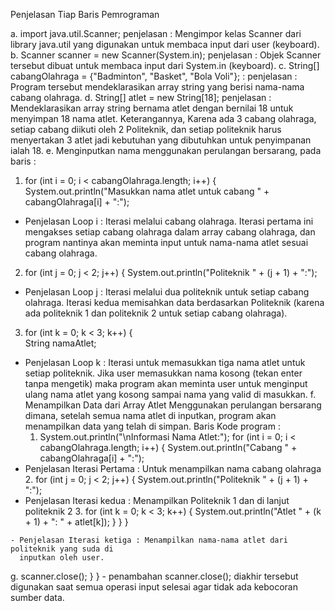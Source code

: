 Penjelasan Tiap Baris Pemrograman

a. import java.util.Scanner; 
   penjelasan : Mengimpor kelas Scanner dari library java.util yang digunakan untuk membaca input dari user (keyboard).
b. Scanner scanner = new Scanner(System.in); 
   penjelasan : Objek Scanner tersebut dibuat untuk membaca input dari System.in (keyboard).
c. String[] cabangOlahraga = {"Badminton", "Basket", "Bola Voli"}; :
   penjelasan : Program tersebut mendeklarasikan array string yang berisi nama-nama cabang olahraga.
d. String[] atlet = new String[18]; 
   penjelasan : Mendeklarasikan array string bernama atlet dengan bernilai 18 untuk menyimpan 18 nama atlet.
   Keterangannya, Karena ada 3 cabang olahraga, setiap cabang diikuti oleh 2 Politeknik, dan setiap politeknik harus 
   menyertakan 3 atlet jadi kebutuhan yang dibutuhkan untuk penyimpanan ialah 18.
e. Menginputkan nama menggunakan perulangan bersarang, pada baris :
  1. for (int i = 0; i < cabangOlahraga.length; i++) {
            System.out.println("Masukkan nama atlet untuk cabang " + cabangOlahraga[i] + ":");
   - Penjelasan Loop i : Iterasi melalui cabang olahraga. Iterasi pertama ini mengakses setiap cabang olahraga dalam array 
     cabang 
     olahraga, dan program nantinya akan meminta input untuk nama-nama atlet sesuai cabang olahraga.
  2. for (int j = 0; j < 2; j++) { 
                System.out.println("Politeknik " + (j + 1) + ":");
   - Penjelasan Loop j : Iterasi melalui dua politeknik untuk setiap cabang olahraga. Iterasi kedua memisahkan data 
     berdasarkan Politeknik (karena ada politeknik 1 dan politeknik 2 untuk setiap cabang olahraga).
  3. for (int k = 0; k < 3; k++) {  
                    String namaAtlet;
   - Penjelasan Loop k : Iterasi untuk memasukkan tiga nama atlet untuk setiap politeknik. Jika user memasukkan nama kosong 
     (tekan enter tanpa mengetik) maka program akan meminta user untuk menginput ulang nama atlet yang kosong sampai nama 
     yang valid di masukkan.
  f. Menampilkan Data dari Array Atlet Menggunakan perulangan bersarang dimana, setelah semua nama atlet di inputkan,
     program akan menampilkan data yang telah di simpan.
     Baris Kode program :
     1. System.out.println("\nInformasi Nama Atlet:");
         for (int i = 0; i < cabangOlahraga.length; i++) {
             System.out.println("Cabang " + cabangOlahraga[i] + ":");
   - Penjelasan Iterasi Pertama : Untuk menampilkan nama cabang olahraga
     2. for (int j = 0; j < 2; j++) {
                System.out.println("Politeknik " + (j + 1) + ":");
   - Penjelasan Iterasi kedua : Menampilkan Politeknik 1 dan di lanjut politeknik 2
     3. for (int k = 0; k < 3; k++) {
                    System.out.println("Atlet " + (k + 1) + ": " + atlet[k]);
                }
            }
        }

    - Penjelasan Iterasi ketiga : Menampilkan nama-nama atlet dari politeknik yang suda di
      inputkan oleh user.
  g. scanner.close();
        }
    }
    - penambahan scanner.close(); diakhir tersebut digunakan saat semua operasi input selesai agar tidak ada kebocoran 
      sumber data. 
     
